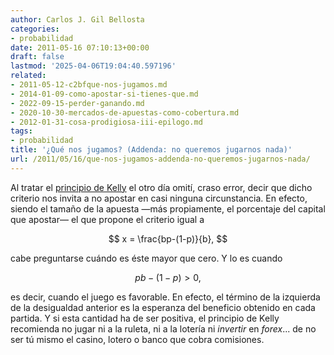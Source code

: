 ```yaml
---
author: Carlos J. Gil Bellosta
categories:
- probabilidad
date: 2011-05-16 07:10:13+00:00
draft: false
lastmod: '2025-04-06T19:04:40.597196'
related:
- 2011-05-12-c2bfque-nos-jugamos.md
- 2014-01-09-como-apostar-si-tienes-que.md
- 2022-09-15-perder-ganando.md
- 2020-10-30-mercados-de-apuestas-como-cobertura.md
- 2012-01-31-cosa-prodigiosa-iii-epilogo.md
tags:
- probabilidad
title: '¿Qué nos jugamos? (Addenda: no queremos jugarnos nada)'
url: /2011/05/16/que-nos-jugamos-addenda-no-queremos-jugarnos-nada/
---
```


Al tratar el [principio de Kelly](https://datanalytics.com/2011/05/12/que-nos-jugamos/) el otro día omití, craso error, decir que dicho criterio nos invita a no apostar en casi ninguna circunstancia. En efecto, siendo el tamaño de la apuesta —más propiamente, el porcentaje del capital que apostar— el que propone el criterio igual a



$$ x = \frac{bp-(1-p)}{b}, $$



cabe preguntarse cuándo es éste mayor que cero. Y lo es cuando



$$pb - (1-p) > 0, $$



es decir, cuando el juego es favorable. En efecto, el término de la izquierda de la desigualdad anterior es la esperanza del beneficio obtenido en cada partida. Y si esta cantidad ha de ser positiva, el principio de Kelly recomienda no jugar ni a la ruleta, ni a la lotería ni _invertir_ en _forex_... de no ser tú mismo el casino, lotero o banco que cobra comisiones.
